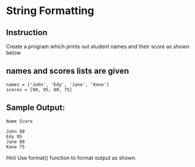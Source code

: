 # String Formatting
## Instruction
Create a program which prints out student names and their score as shown below

## names and scores lists are given

```
names = ['John', 'Edy', 'Jane', 'Kane']
scores = [90, 95, 80, 75]
```
## Sample Output:

```
Name Score

John 90
Edy 95
Jane 80
Kane 75
```

Hint
Use format() function to format output as shown.